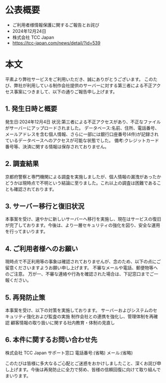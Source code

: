 # 公表概要
- ご利用者様情報保護に関するご報告とお詫び
- 2024年12月24日
- 株式会社 TCC Japan
- https://tcc-japan.com/news/detail/?id=539

# 本文
平素より弊社サービスをご利用いただき、誠にありがとうございます。
このたび、弊社が利用している制作会社提供のサーバーに対する第三者による不正アクセス事案につきまして、以下の通りご報告申し上げます。

## 1. 発生日時と概要
発生日:2024年12月4日
状況:第三者による不正アクセスがあり、不正なファイルがサーバーにアップロードされました。
データベース:名前、住所、電話番号、メールアドレスを含む個人情報、さらに一部には銀行口座番号(4件)が記録されているデータベースへのアクセスが可能な状態でした。
備考:クレジットカード番号等、決済に関する情報は保存されておりません。

## 2. 調査結果
京都府警察と専門機関による調査を実施しましたが、個人情報の漏洩があったかどうかは現時点で不明という結論に至りました。これ以上の調査は困難であることも確認されております。

## 3. サーバー移行と復旧状況
本事案を受け、速やかに新しいサーバーへ移行を実施し、現在はサービスの復旧が完了しております。今後は、より一層セキュリティの強化を図り、安全な運用を行ってまいります。

## 4. ご利用者様へのお願い
現時点で不正利用等の事象は確認されておりませんが、念のため、以下の点にご留意くださいますようお願い申し上げます。
不審なメールや電話、郵便物等へのご注意。
万が一、不審な連絡や行為を確認された場合は、下記窓口までご一報ください。

## 5. 再発防止策
本事案を受け、以下の対策を実施しております。
サーバーおよびシステムのセキュリティ強化および監査の実施
制作会社との連携を強化し、管理体制を再確認
顧客情報の取り扱いに関する社内教育・体制の見直し

## 6. 本件に関するお問い合わせ先
株式会社 TCC Japan サポート窓口
電話番号:(省略)
メール:(省略)

このたびは皆様に多大なるご心配とご迷惑をおかけしましたこと、深くお詫び申し上げます。今後は再発防止に全力で努め、皆様の信頼回復に向けて取り組んでまいります。
